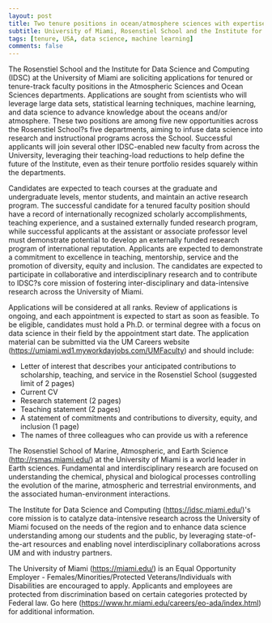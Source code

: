```yaml
---
layout: post
title: Two tenure positions in ocean/atmosphere sciences with expertise in data science (Miami, Florida)
subtitle: University of Miami, Rosenstiel School and the Institute for Data Science and Computing
tags: [tenure, USA, data science, machine learning]
comments: false
---
```

The Rosenstiel School and the Institute for Data Science and Computing (IDSC) at the University of Miami are soliciting applications for tenured or tenure-track faculty positions in the Atmospheric Sciences and Ocean Sciences departments. Applications are sought from scientists who will leverage large data sets, statistical learning techniques, machine learning, and data science to advance knowledge about the oceans and/or atmosphere. These two positions are among five new opportunities across the Rosenstiel School?s five departments, aiming to infuse data science into research and instructional programs across the School. Successful applicants will join several other IDSC-enabled new faculty from across the University, leveraging their teaching-load reductions to help define the future of the Institute, even as their tenure portfolio resides squarely within the departments.

Candidates are expected to teach courses at the graduate and undergraduate levels, mentor students, and maintain an active research program. The successful candidate for a tenured faculty position should have a record of internationally recognized scholarly accomplishments, teaching experience, and a sustained externally funded research program, while successful applicants at the assistant or associate professor level must demonstrate potential to develop an externally funded research program of international reputation. Applicants are expected to demonstrate a commitment to excellence in teaching, mentorship, service and the promotion of diversity, equity and inclusion. The candidates are expected to participate in collaborative and interdisciplinary research and to contribute to IDSC?s core mission of fostering inter-disciplinary and data-intensive research across the University of Miami.



Applications will be considered at all ranks. Review of applications is ongoing, and each appointment is expected to start as soon as feasible.  To be eligible, candidates must hold a Ph.D. or terminal degree with a focus on data science in their field by the appointment start date. The application material can be submitted via the UM Careers website (https://umiami.wd1.myworkdayjobs.com/UMFaculty) and should include:

  *   Letter of interest that describes your anticipated contributions to scholarship, teaching, and service in the Rosenstiel School (suggested limit of 2 pages)
  *   Current CV
  *   Research statement (2 pages)
  *   Teaching statement (2 pages)
  *   A statement of commitments and contributions to diversity, equity, and inclusion (1 page)
  *   The names of three colleagues who can provide us with a reference

The Rosenstiel School of Marine, Atmospheric, and Earth Science (http://rsmas.miami.edu/) at the University of Miami is a world leader in Earth sciences. Fundamental and interdisciplinary research are focused on understanding the chemical, physical and biological processes controlling the evolution of the marine, atmospheric and terrestrial environments, and the associated human-environment interactions.

The Institute for Data Science and Computing (https://idsc.miami.edu/)'s core mission is to catalyze data-intensive research across the University of Miami focused on the needs of the region and to enhance data science understanding among our students and the public, by leveraging state-of-the-art resources and enabling novel interdisciplinary collaborations across UM and with industry partners.

The University of Miami (https://miami.edu/) is an Equal Opportunity Employer - Females/Minorities/Protected Veterans/Individuals with Disabilities are encouraged to apply. Applicants and employees are protected from discrimination based on certain categories protected by Federal law. Go here (https://www.hr.miami.edu/careers/eo-ada/index.html) for additional information.
